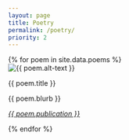 ```yaml
---
layout: page
title: Poetry
permalink: /poetry/
priority: 2
---
```


<div class="poem-box">
  {% for poem in site.data.poems %}
    <div class="poem">
      <img class="poem-image" src="{{ poem.image }}" alt="{{ poem.alt-text }}"/>
      <div class="poem-text">
        <p><span class="poem-highlight poem-title"> {{ poem.title }} </span></p>
        <p><span class="poem-highlight"> {{ poem.blurb }} </span></p>
        <p><span class="poem-highlight"><i><a href="{{ poem.link }}"> {{ poem.publication }} </a></i></span></p>
      </div>
    </div>
  {% endfor %}
</div>

